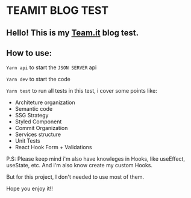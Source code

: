 # TEAMIT BLOG TEST

## Hello! This is my [Team.it](https://team-it.pt/#teamit) blog test.

## How to use:

```Yarn api``` to start the ```JSON SERVER``` api

```Yarn dev```  to start the code

```Yarn test```  to run all tests
in this test, i cover some points like:

- Architeture organization
- Semantic code
- SSG Strategy
- Styled Component
- Commit Organization
- Services structure
- Unit Tests
- React Hook Form + Validations

P.S: Please keep mind i'm also have knowleges in Hooks, like useEffect, useState, etc. And i'm also know create my custom Hooks.

But for this project, I don't needed to use most of them.

Hope you enjoy it!!
